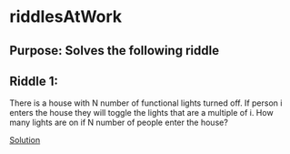 # riddlesAtWork

## Purpose: Solves the following riddle

## Riddle 1:
There is a house with N number of functional lights turned off.
If person i enters the house they will toggle the lights that are a multiple of i.
How many lights are on if N number of people enter the house?

[Solution](https://github.com/LarryBattleWork/riddlesAtWork/blob/master/solutions/howManyLightsOn.es6.js)

